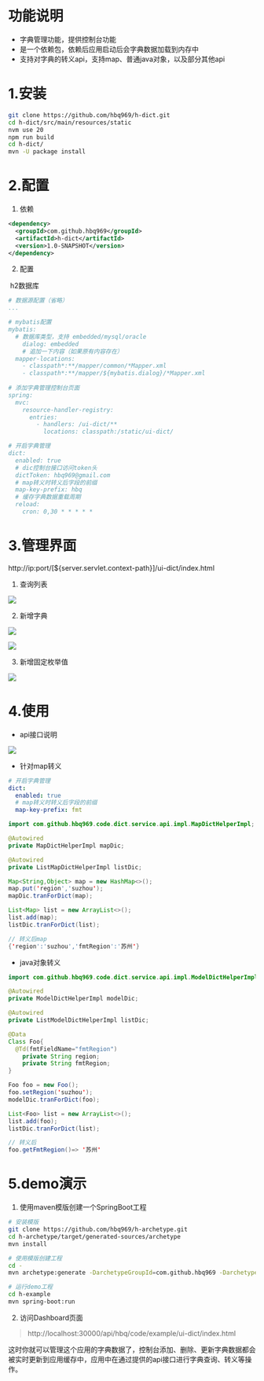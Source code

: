# 功能说明

- 字典管理功能，提供控制台功能
- 是一个依赖包，依赖后应用启动后会字典数据加载到内存中
- 支持对字典的转义api，支持map、普通java对象，以及部分其他api



# 1.安装

```bash
git clone https://github.com/hbq969/h-dict.git
cd h-dict/src/main/resources/static
nvm use 20
npm run build
cd h-dict/
mvn -U package install
```



# 2.配置

1. 依赖

```xml
<dependency>
  <groupId>com.github.hbq969</groupId>
  <artifactId>h-dict</artifactId>
  <version>1.0-SNAPSHOT</version>
</dependency>
```



2. 配置

​		h2数据库

```yaml
# 数据源配置（省略）
...

# mybatis配置
mybatis:
  # 数据库类型，支持 embedded/mysql/oracle
	dialog: embedded
	# 追加一下内容（如果原有内容存在）
  mapper-locations: 
    - classpath*:**/mapper/common/*Mapper.xml
    - classpath*:**/mapper/${mybatis.dialog}/*Mapper.xml
  
# 添加字典管理控制台页面
spring:
  mvc:
    resource-handler-registry:
      entries:
        - handlers: /ui-dict/**
          locations: classpath:/static/ui-dict/

# 开启字典管理
dict:
  enabled: true
  # dic控制台接口访问token头
  dictToken: hbq969@gmail.com
  # map转义时转义后字段的前缀
  map-key-prefix: hbq
  # 缓存字典数据重载周期
  reload:
    cron: 0,30 * * * * *
```



# 3.管理界面

http://ip:port/[${server.servlet.context-path}]/ui-dict/index.html



1. 查询列表

![](src/main/resources/readme/1.png)



2. 新增字典

![](src/main/resources/readme/2.png)


![](src/main/resources/readme/3.png)


3. 新增固定枚举值

![](src/main/resources/readme/4.png)



# 4.使用

- api接口说明

![](src/main/resources/readme/6.png)






- 针对map转义

```yaml
# 开启字典管理
dict:
  enabled: true
  # map转义时转义后字段的前缀
  map-key-prefix: fmt
```

```java
import com.github.hbq969.code.dict.service.api.impl.MapDictHelperImpl;

@Autowired
private MapDictHelperImpl mapDic;

@Autowired
private ListMapDictHelperImpl listDic;
```

```java
Map<String,Object> map = new HashMap<>();
map.put('region','suzhou');
mapDic.tranForDict(map);

List<Map> list = new ArrayList<>();
list.add(map);
listDic.tranForDict(list);

// 转义后map
{'region':'suzhou','fmtRegion':'苏州'}
```





- java对象转义

```java
import com.github.hbq969.code.dict.service.api.impl.ModelDictHelperImpl;

@Autowired
private ModelDictHelperImpl modelDic;

@Autowired
private ListModelDictHelperImpl listDic;
```

```java
@Data
Class Foo{
  @Td(fmtFieldName="fmtRegion")
	private String region;
	private String fmtRegion;
}

Foo foo = new Foo();
foo.setRegion('suzhou');
modelDic.tranForDict(foo);

List<Foo> list = new ArrayList<>();
list.add(foo);
listDic.tranForDict(list);

// 转义后
foo.getFmtRegion()=> '苏州'
```

# 5.demo演示

1. 使用maven模版创建一个SpringBoot工程

```bash
# 安装模版
git clone https://github.com/hbq969/h-archetype.git
cd h-archetype/target/generated-sources/archetype
mvn install

# 使用模版创建工程
cd -
mvn archetype:generate -DarchetypeGroupId=com.github.hbq969 -DarchetypeArtifactId=h-archetype -DarchetypeVersion=1.0-SNAPSHOT -DgroupId=com.github.hbq969 -Dversion=1.0-SNAPSHOT -DartifactId=h-example -Dpackage=com.github.hbq969 -Dproduct=code -Dmodule=example -DappPort=30000 -Dauthor=hbq969@gmail.com

# 运行demo工程
cd h-example
mvn spring-boot:run
```



2. 访问Dashboard页面

> http://localhost:30000/api/hbq/code/example/ui-dict/index.html

​	这时你就可以管理这个应用的字典数据了，控制台添加、删除、更新字典数据都会被实时更新到应用缓存中，应用中在通过提供的api接口进行字典查询、转义等操作。
